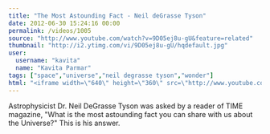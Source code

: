 ```yaml
---
title: "The Most Astounding Fact - Neil deGrasse Tyson"
date: 2012-06-30 15:24:16 00:00
permalink: /videos/1005
source: "http://www.youtube.com/watch?v=9D05ej8u-gU&feature=related"
thumbnail: "http://i2.ytimg.com/vi/9D05ej8u-gU/hqdefault.jpg"
user:
  username: "kavita"
  name: "Kavita Parmar"
tags: ["space","universe","neil degrasse tyson","wonder"]
html: "<iframe width=\"640\" height=\"360\" src=\"http://www.youtube.com/embed/9D05ej8u-gU?wmode=transparent&fs=1&feature=oembed\" frameborder=\"0\" allowfullscreen></iframe>"
---
```


Astrophysicist Dr. Neil DeGrasse Tyson was asked by a reader of TIME magazine, "What is the most astounding fact you can share with us about the Universe?" This is his answer.